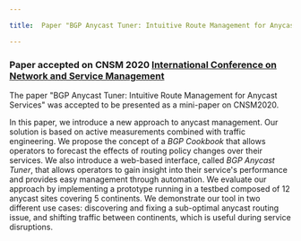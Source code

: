 ```yaml
---

title:  Paper "BGP Anycast Tuner: Intuitive Route Management for Anycast Services" accepted on CNSM 2020

---
```



### Paper accepted on CNSM 2020 [International Conference on Network and Service Management](http://www.cnsm-conf.org/2020/)

The paper "BGP Anycast Tuner: Intuitive Route Management for Anycast Services" was accepted to be presented as a mini-paper on CNSM2020. 

In this paper, we introduce a new approach to anycast management. Our solution is based on active measurements combined with traffic engineering. We propose the concept of a *BGP Cookbook* that allows operators to forecast the effects of routing policy changes over their services. We also introduce a web-based interface, called *BGP Anycast Tuner*, that allows operators to gain insight into their service's performance and provides easy management through automation. We evaluate our approach by implementing a prototype running in a testbed 
composed of 12 anycast sites covering 5 continents. We demonstrate our tool in two different use cases: discovering and fixing a sub-optimal anycast routing issue, 
and shifting traffic between continents, which is useful during service disruptions.



